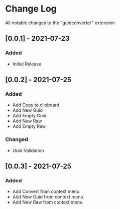 # Change Log

All notable changes to the "guidconverter" extension 

## [0.0.1] - 2021-07-23
### Added
- Initial Release

## [0.0.2] - 2021-07-25
### Added
- Add Copy to clipboard 
- Add New Guid 
- Add Empty Guid 
- Add New Raw
- Add Empty Raw

### Changed
- Uuid Validation

## [0.0.3] - 2021-07-25
### Added
- Add Convert from context menu 
- Add New Guid from context menu 
- Add New Raw from context menu